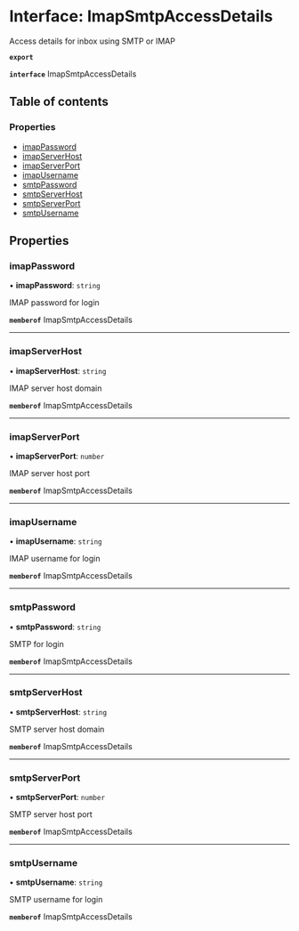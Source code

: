 # Interface: ImapSmtpAccessDetails

Access details for inbox using SMTP or IMAP

**`export`**

**`interface`** ImapSmtpAccessDetails

## Table of contents

### Properties

- [imapPassword](ImapSmtpAccessDetails.md#imappassword)
- [imapServerHost](ImapSmtpAccessDetails.md#imapserverhost)
- [imapServerPort](ImapSmtpAccessDetails.md#imapserverport)
- [imapUsername](ImapSmtpAccessDetails.md#imapusername)
- [smtpPassword](ImapSmtpAccessDetails.md#smtppassword)
- [smtpServerHost](ImapSmtpAccessDetails.md#smtpserverhost)
- [smtpServerPort](ImapSmtpAccessDetails.md#smtpserverport)
- [smtpUsername](ImapSmtpAccessDetails.md#smtpusername)

## Properties

### <a id="imappassword" name="imappassword"></a> imapPassword

• **imapPassword**: `string`

IMAP password for login

**`memberof`** ImapSmtpAccessDetails

___

### <a id="imapserverhost" name="imapserverhost"></a> imapServerHost

• **imapServerHost**: `string`

IMAP server host domain

**`memberof`** ImapSmtpAccessDetails

___

### <a id="imapserverport" name="imapserverport"></a> imapServerPort

• **imapServerPort**: `number`

IMAP server host port

**`memberof`** ImapSmtpAccessDetails

___

### <a id="imapusername" name="imapusername"></a> imapUsername

• **imapUsername**: `string`

IMAP username for login

**`memberof`** ImapSmtpAccessDetails

___

### <a id="smtppassword" name="smtppassword"></a> smtpPassword

• **smtpPassword**: `string`

SMTP  for login

**`memberof`** ImapSmtpAccessDetails

___

### <a id="smtpserverhost" name="smtpserverhost"></a> smtpServerHost

• **smtpServerHost**: `string`

SMTP server host domain

**`memberof`** ImapSmtpAccessDetails

___

### <a id="smtpserverport" name="smtpserverport"></a> smtpServerPort

• **smtpServerPort**: `number`

SMTP server host port

**`memberof`** ImapSmtpAccessDetails

___

### <a id="smtpusername" name="smtpusername"></a> smtpUsername

• **smtpUsername**: `string`

SMTP username for login

**`memberof`** ImapSmtpAccessDetails

